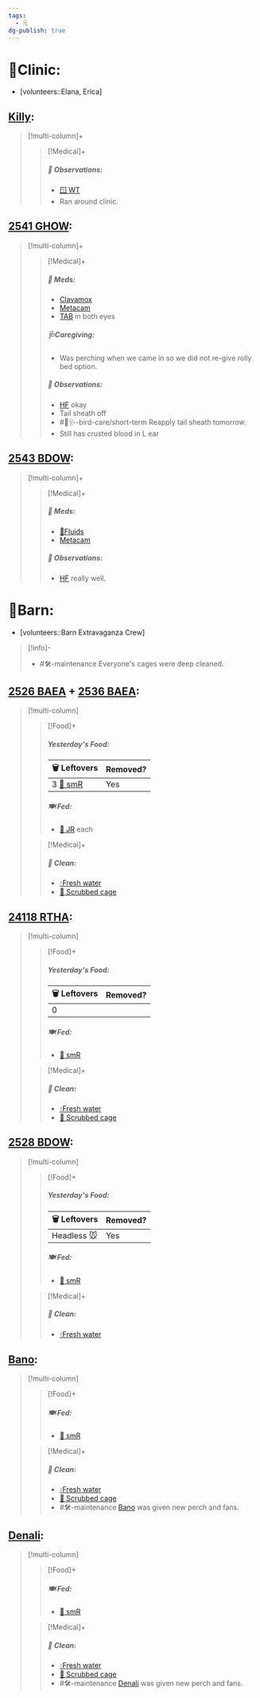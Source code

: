 ```yaml
---
tags:
  - 🗒️
dg-publish: true
---
```


# 🏥Clinic:
- [volunteers::Elana, Erica]

## [Killy](../RARE%20Birds/Ed%20Birds/Killy.md):
> [!multi-column]+
>
>> [!Medical]+
>> ##### 🔭 Observations:
>> - [🪟 WT](../Admin/Codes/Window%20time.md)
>> - Ran around clinic.

## [2541 GHOW](../RARE%20Birds/2541%20GHOW.md):
> [!multi-column]+
>
>> [!Medical]+
>>##### 💊 Meds:
>> - [Clavamox](../Admin/Codes/Medication/Clavamox.md)
>> - [Metacam](../Admin/Codes/Medication/Metacam.md)
>> - [TAB](../Admin/Codes/Medication/Triple%20Antibiotic.md) in both eyes
>>
>>##### 🩺Caregiving:
>> - Was perching when we came in so we did not re-give rolly bed option.
>>
>> ##### 🔭 Observations:
>> - [HF](../Admin/Codes/Handfed.md) okay
>> - Tail sheath off
>> 	- #🦅🩺-bird-care/short-term Reapply tail sheath tomorrow.
>> - Still has crusted blood in L ear

## [2543 BDOW](../RARE%20Birds/2543%20BDOW.md):
> [!multi-column]+
>
>> [!Medical]+
>>##### 💊 Meds:
>> - [💉Fluids](../Admin/Codes/Medication/Fluids.md)
>> - [Metacam](../Admin/Codes/Medication/Metacam.md)
>>
>> ##### 🔭 Observations:
>> - [HF](../Admin/Codes/Handfed.md) really well.

# 🏡Barn:
- [volunteers::Barn Extravaganza Crew]

> [!info]-
> - #🛠️-maintenance Everyone's cages were deep cleaned.

## [2526 BAEA](../RARE%20Birds/2526%20BAEA.md) + [2536 BAEA](../RARE%20Birds/2536%20BAEA.md):
> [!multi-column]
>
>> [!Food]+
>> ##### Yesterday's Food:
>> |🗑️ Leftovers| Removed?
>> |---|---|
>>|3 [🐀 smR](../Admin/Codes/Food/Small%20Rat.md)|Yes
>>
>> ##### 🍽️ Fed:
>> - [🐀 JR](../Admin/Codes/Food/Jumbo%20Rat.md) each
>
>> [!Medical]+
>>##### 🫧 Clean:
>>- [💧Fresh water](../Admin/Codes/Fresh%20water.md)
>>- [🧽 Scrubbed cage](../Admin/Codes/Scrubbed%20cage.md)
>>

## [24118 RTHA](../RARE%20Birds/24118%20RTHA.md):
> [!multi-column]
>
>> [!Food]+
>> ##### Yesterday's Food:
>> |🗑️ Leftovers| Removed?
>> |---|---|
>>|0|
>>
>> ##### 🍽️ Fed:
>> - [🐀 smR](../Admin/Codes/Food/Small%20Rat.md)
>
>> [!Medical]+
>>##### 🫧 Clean:
>>- [💧Fresh water](../Admin/Codes/Fresh%20water.md)
>>- [🧽 Scrubbed cage](../Admin/Codes/Scrubbed%20cage.md)
>>

## [2528 BDOW](../RARE%20Birds/2528%20BDOW.md):
> [!multi-column]
>
>> [!Food]+
>> ##### Yesterday's Food:
>> |🗑️ Leftovers| Removed?
>> |---|---|
>>|Headless 🐭|Yes
>>
>> ##### 🍽️ Fed:
>> - [🐀 smR](../Admin/Codes/Food/Small%20Rat.md)
>
>> [!Medical]+
>>##### 🫧 Clean:
>>- [💧Fresh water](../Admin/Codes/Fresh%20water.md)
>>

## [Bano](../RARE%20Birds/Ed%20Birds/Bano.md):
> [!multi-column]
>
>> [!Food]+
>> ##### 🍽️ Fed:
>> - [🐀 smR](../Admin/Codes/Food/Small%20Rat.md)
>
>> [!Medical]+
>>##### 🫧 Clean:
>>- [💧Fresh water](../Admin/Codes/Fresh%20water.md)
>>- [🧽 Scrubbed cage](../Admin/Codes/Scrubbed%20cage.md)
>>-  #🛠️-maintenance [Bano](../RARE%20Birds/Ed%20Birds/Bano.md) was given new perch and fans.

## [Denali](../RARE%20Birds/Ed%20Birds/Denali.md):
> [!multi-column]
>
>> [!Food]+
>> ##### 🍽️ Fed:
>> - [🐀 smR](../Admin/Codes/Food/Small%20Rat.md)
>
>> [!Medical]+
>>##### 🫧 Clean:
>>- [💧Fresh water](../Admin/Codes/Fresh%20water.md)
>>- [🧽 Scrubbed cage](../Admin/Codes/Scrubbed%20cage.md)
>>-  #🛠️-maintenance [Denali](../RARE%20Birds/Ed%20Birds/Denali.md) was given new perch and fans.

